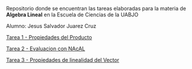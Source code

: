Repositorio donde se encuentran las tareas elaboradas para la materia de **Algebra Lineal** en la Escuela de Ciencias de la UABJO

Alumno: Jesus Salvador Juarez Cruz

[Tarea 1 - Propiedades del Producto](https://github.com/JesusSJuarez/AlgebraLineal/blob/main/Tarea_1.ipynb)

[Tarea 2 - Evaluacion con NAcAL](https://github.com/JesusSJuarez/AlgebraLineal/blob/main/Tarea_2.ipynb)

[Tarea 3 - Propiedades de linealidad del Vector](https://github.com/JesusSJuarez/AlgebraLineal/blob/main/Tarea_3.ipynb)
